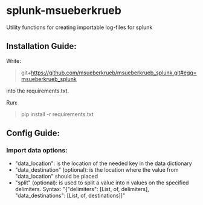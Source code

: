 # splunk-msueberkrueb
Utility functions for creating importable log-files for splunk


## Installation Guide:

Write:
> git+https://github.com/msueberkrueb/msueberkrueb_splunk.git#egg=msueberkrueb_splunk

into the requirements.txt.

Run:
> pip install -r requirements.txt


## Config Guide:

### Import data options:

- "data_location": is the location of the needed key in the data dictionary
- "data_destination" (optional): is the location where the value from "data_location" should be placed
- "split" (optional): is used to split a value into n values on the specified delimiters. Syntax: "{"delimiters": [List, of, delimiters], "data_destinations": [List, of, destinations]]"